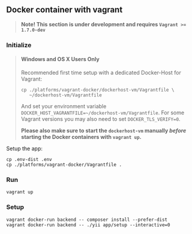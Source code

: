 Docker container with vagrant
-----------------------------

> **Note! This section is under development and requires `Vagrant >= 1.7.0-dev`**

### Initialize

> #### Windows and OS X Users Only
> Recommended first time setup with a dedicated Docker-Host for Vagrant:
>
> ```
> cp ./platforms/vagrant-docker/dockerhost-vm/Vagrantfile \
>    ~/dockerhost-vm/Vagrantfile
> ```
>
> And set your environment variable `DOCKER_HOST_VAGRANTFILE=~/dockerhost-vm/Vagrantfile`.
> For some Vagrant versions you may also need to set `DOCKER_TLS_VERIFY=0`.
>
> **Please also make sure to start the `dockerhost-vm` manually _before_ starting the Docker containers with `vagrant up`.**

Setup the app:

    cp .env-dist .env
    cp ./platforms/vagrant-docker/Vagrantfile .

### Run

    vagrant up

### Setup

    vagrant docker-run backend -- composer install --prefer-dist
    vagrant docker-run backend -- ./yii app/setup --interactive=0
